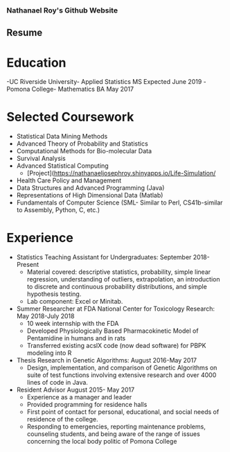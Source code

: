 ### Nathanael Roy's Github Website

## Resume
# Education
-UC Riverside University- Applied Statistics MS Expected June 2019
-Pomona College- Mathematics BA May 2017

# Selected Coursework
* Statistical Data Mining Methods
* Advanced Theory of Probability and Statistics
* Computational Methods for Bio-molecular Data
* Survival Analysis
* Advanced Statistical Computing
  * [Project](https://nathanaeljosephroy.shinyapps.io/Life-Simulation/
* Health Care Policy and Management
* Data Structures and Advanced Programming (Java)
* Representations of High Dimensional Data (Matlab)
* Fundamentals of Computer Science (SML- Similar to Perl, CS41b-similar to Assembly, Python, C, etc.)

# Experience
* Statistics Teaching Assistant for Undergraduates: September 2018-Present
  * Material covered: descriptive statistics, probability, simple linear regression, understanding of outliers, extrapolation, an introduction to discrete and continuous probability distributions, and simple hypothesis testing.
  * Lab component: Excel or Minitab.
* Summer Researcher at FDA National Center for Toxicology Research: May 2018-July 2018
  * 10 week internship with the FDA
  * Developed Physiologically Based Pharmacokinetic Model of Pentamidine in humans and in rats
  * Transferred existing acslX code (now dead software) for PBPK modeling into R
* Thesis Research in Genetic Algorithms: August 2016-May 2017
  * Design, implementation, and comparison of Genetic Algorithms on suite of test functions involving extensive research and over 4000 lines of code in Java.
* Resident Advisor August 2015- May 2017
  * Experience as a manager and leader
  * Provided programming for residence halls
  * First point of contact for personal, educational, and social needs of residence of the college.
  * Responding to emergencies, reporting maintenance problems, counseling students, and being aware of the range of issues concerning the local body politic of Pomona College

